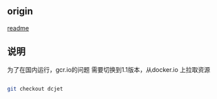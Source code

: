 ## origin
[readme](./README_origin.md)

## 说明
为了在国内运行，gcr.io的问题
需要切换到1.1版本，从docker.io 上拉取资源

```bash

git checkout dcjet

```